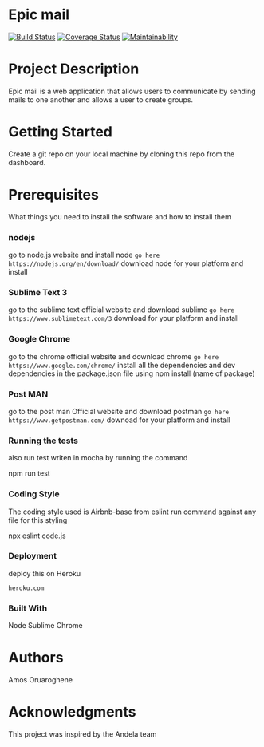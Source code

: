 # Epic mail

[![Build Status](https://travis-ci.org/amoskeyz/Epic-mail.svg?branch=develop)](https://travis-ci.org/amoskeyz/Epic-mail)
[![Coverage Status](https://coveralls.io/repos/github/amoskeyz/Epic-mail/badge.svg?branch=develop)](https://coveralls.io/github/amoskeyz/Epic-mail?branch=develop)
[![Maintainability](https://api.codeclimate.com/v1/badges/fd1d5735c61d510da04b/maintainability)](https://codeclimate.com/github/amoskeyz/Epic-mail/maintainability)

# Project Description
Epic mail is a web application that allows users to communicate by sending mails to one another and allows a user to create groups.

# Getting Started
Create a git repo on your local machine by cloning this repo from the dashboard.

# Prerequisites
What things you need to install the software and how to install them

### nodejs
go to node.js website and install node
`
go here https://nodejs.org/en/download/
`
download node for your platform and install

### Sublime Text 3
go to the sublime text official website and download sublime
`
go here https://www.sublimetext.com/3
`
download for your platform and install

### Google Chrome
go to the chrome official website and download chrome
`
go here https://www.google.com/chrome/
`
install all the dependencies and dev dependencies in the package.json file using npm install (name of package)

### Post MAN
go to the post man Official website and download postman
`
go here https://www.getpostman.com/
`
downoad for your platform and install

### Running the tests
also run test writen in mocha by running the command

npm run test
### Coding Style
The coding style used is Airbnb-base from eslint run command against any file for this styling

npx eslint code.js
### Deployment
deploy this on Heroku
```
heroku.com
```
### Built With
Node Sublime Chrome

# Authors
Amos Oruaroghene

# Acknowledgments
This project was inspired by the Andela team
